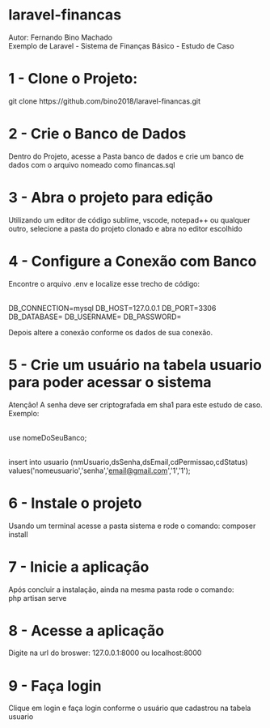 # laravel-financas
Autor: Fernando Bino Machado<br>
Exemplo de Laravel - Sistema de Finanças Básico - Estudo de Caso


<h1> 1 - Clone o Projeto:  </h1>
  <p> git clone https://github.com/bino2018/laravel-financas.git </p>
  
<h1> 2 - Crie o Banco de Dados </h1>
<p>Dentro do Projeto, acesse a Pasta banco de dados e crie um banco de dados com o arquivo nomeado como financas.sql</p>

<h1>3 - Abra o projeto para edição </h1>
<p>Utilizando um editor de código sublime, vscode, notepad++ ou qualquer outro, selecione a pasta do projeto clonado e abra no editor escolhido</p>

<h1>4 - Configure a Conexão com Banco </h1>
<p>Encontre o arquivo .env e localize esse trecho de código:</p>
<br>
DB_CONNECTION=mysql
DB_HOST=127.0.0.1
DB_PORT=3306
DB_DATABASE=
DB_USERNAME=
DB_PASSWORD=
<br>
<p>Depois altere a conexão conforme os dados de sua conexão.</p>

<h1>5 - Crie um usuário na tabela usuario para poder acessar o sistema</h1>

<p>Atenção! A senha deve ser criptografada em sha1 para este estudo de caso.
  <br>Exemplo: 
  
  <br>use nomeDoSeuBanco;
  
  <br>insert into usuario (nmUsuario,dsSenha,dsEmail,cdPermissao,cdStatus)
values('nomeusuario','senha','email@gmail.com','1','1');

<h1>6 - Instale o projeto</h1>
<p> Usando um terminal acesse a pasta sistema e rode o comando: composer install </p>

<h1>7 - Inicie a aplicação </h1>
<p>Após concluir a instalação, ainda na mesma pasta rode o comando:<br> php artisan serve</p>

<h1>8 - Acesse a aplicação</h1>
<p>Digite na url do broswer: 127.0.0.1:8000 ou localhost:8000</p>

<h1>9 - Faça login</h1>
<p>Clique em login e faça login conforme o usuário que cadastrou na tabela usuario</p>
